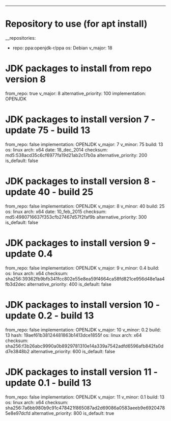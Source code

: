 ---
# Repository to use (for apt install)
__repositories:
 - repo: ppa:openjdk-r/ppa
   os: Debian
   v_major: 18

# JDK packages to install from repo version 8
from_repo: true
v_major: 8
alternative_priority: 100
implementation: OPENJDK

# JDK packages to install version 7 - update 75 - build 13
from_repo: false
implementation: OPENJDK
v_major: 7
v_minor: 75
build: 13
os: linux
arch: x64
date: 18_dec_2014
checksum: md5:538acd35c6cf6977fa19d21ab2c17b0a
alternative_priority: 200
is_default: false

# JDK packages to install version 8 - update 40 - build 25
from_repo: false
implementation: OPENJDK
v_major: 8
v_minor: 40
build: 25
os: linux
arch: x64
date: 10_feb_2015
checksum: md5:4980716637f353cfb27467d57f2faf9b
alternative_priority: 300
is_default: false

# JDK packages to install version 9 - update 0.4
from_repo: false
implementation: OPENJDK
v_major: 9
v_minor: 0.4
build:
os: linux
arch: x64
checksum: sha256:39362fb9bfb341fcc802e55e8ea59f4664ca58fd821ce956d48e1aa4fb3d2dec
alternative_priority: 400
is_default: false

# JDK packages to install version 10 - update 0.2 - build 13
from_repo: false
implementation: OPENJDK
v_major: 10
v_minor: 0.2
build: 13
hash: 19aef61b38124481863b1413dce1855f
os: linux
arch: x64
checksum: sha256:f3b26abc9990a0b8929781310e14a339a7542adfd6596afb842fa0dd7e3848b2
alternative_priority: 600
is_default: false

# JDK packages to install version 11 - update 0.1 - build 13
from_repo: false
implementation: OPENJDK
v_major: 11
v_minor: 0.1
build: 13
os: linux
arch: x64
checksum: sha256:7a6bb980b9c91c478421f865087ad2d69086a0583aeeb9e69204785e8e97dcfd
alternative_priority: 800
is_default: true
